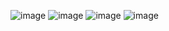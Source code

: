 ![image](https://github.com/Nouh425/micro-service-cc/assets/119531560/b4cee35b-7037-4a2a-b8d5-5ab5a73c2acc)
![image](https://github.com/Nouh425/micro-service-cc/assets/119531560/7f6a369e-fe11-4692-ade2-5c8a9036b1dc)
![image](https://github.com/Nouh425/micro-service-cc/assets/119531560/3424c52a-6338-41fe-8748-568117543338)
![image](https://github.com/Nouh425/micro-service-cc/assets/119531560/2890e71c-d647-49b7-82d5-ec516b99c778)
